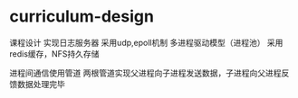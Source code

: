 # curriculum-design
课程设计 实现日志服务器 采用udp,epoll机制 多进程驱动模型（进程池） 采用redis缓存，NFS持久存储

进程间通信使用管道
两根管道实现父进程向子进程发送数据，子进程向父进程反馈数据处理完毕
